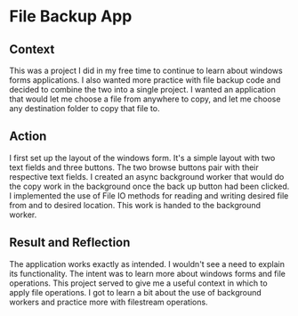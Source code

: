 # File Backup App

## Context

This was a project I did in my free time to continue to learn about windows forms applications.  I also wanted more practice with file backup code and decided to combine the two into a single project.  I wanted an application that would let me choose a file from anywhere to copy, and let me choose any destination folder to copy that file to.  

## Action

I first set up the layout of the windows form.  It's a simple layout with two text fields and three buttons.  The two browse buttons pair with their respective text fields.  I created an async background worker that would do the copy work in the background once the back up button had been clicked.  I implemented the use of File IO methods for reading and writing desired file from and to desired location.  This work is handed to the background worker.  

## Result and Reflection

The application works exactly as intended.  I wouldn't see a need to explain its functionality.  The intent was to learn more about windows forms and file operations.  This project served to give me a useful context in which to apply file operations.  I got to learn a bit about the use of background workers and practice more with filestream operations. 

